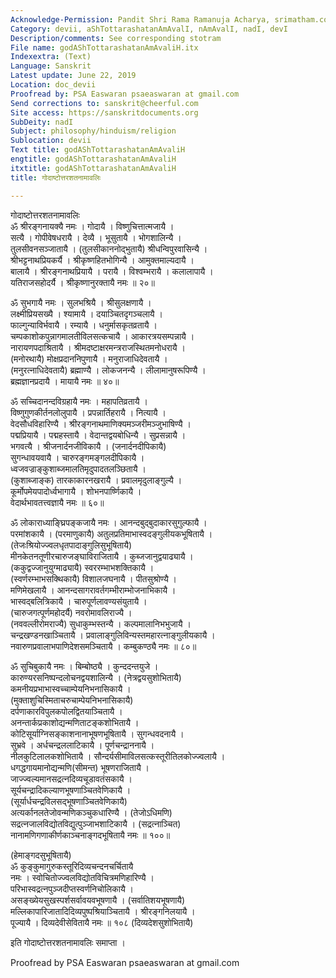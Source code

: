 ```yaml
---
Acknowledge-Permission: Pandit Shri Rama Ramanuja Acharya, srimatham.com
Category: devii, aShTottarashatanAmAvalI, nAmAvalI, nadI, devI
Description/comments: See corresponding stotram
File name: godAShTottarashatanAmAvaliH.itx
Indexextra: (Text)
Language: Sanskrit
Latest update: June 22, 2019
Location: doc_devii
Proofread by: PSA Easwaran psaeaswaran at gmail.com
Send corrections to: sanskrit@cheerful.com
Site access: https://sanskritdocuments.org
SubDeity: nadI
Subject: philosophy/hinduism/religion
Sublocation: devii
Text title: godAShTottarashatanAmAvaliH
engtitle: godAShTottarashatanAmAvaliH
itxtitle: godAShTottarashatanAmAvaliH
title: गोदाष्टोत्तरशतनामावलिः

---
```

  
 गोदाष्टोत्तरशतनामावलिः   
ॐ श्रीरङ्गनायक्यै नमः । गोदायै । विष्णुचित्तात्मजायै ।  
सत्यै । गोपीवेषधरायै । देव्यै । भूसुतायै । भोगशालिन्यै ।  
तुलसीवनसञ्जातायै । (तुलसीकाननोद्भुतायै) श्रीधन्विपुरवासिन्यै ।  
श्रीभट्टनाथप्रियकर्यै । श्रीकृष्णहितभोगिन्यै । आमुक्तमाल्यदायै ।  
बालायै । श्रीरङ्गनाथप्रियायै । परायै । विश्वम्भरायै । कलालापायै ।  
यतिराजसहोदर्यै । श्रीकृष्णानुरक्तायै नमः ॥ २०॥  
  
ॐ सुभगायै नमः । सुलभश्रियै । श्रीसुलक्षणायै ।  
लक्ष्मीप्रियसख्यै । श्यामायै । दयाञ्चितदृगञ्चलायै ।  
फाल्गुन्याविर्भवायै । रम्यायै । धनुर्मासकृतव्रतायै ।  
चम्पकाशोकपुन्नागमालतीविलसत्कचायै । आकारत्रयसम्पन्नायै ।  
नारायणपदाश्रितायै । श्रीमदष्टाक्षरमन्त्रराजस्थितमनोधरायै ।  
(मनोरथायै) मोक्षप्रदाननिपुणायै । मनुराजाधिदेवतायै ।  
(मनुरत्नाधिदेवतायै) ब्रह्माण्यै । लोकजनन्यै । लीलामानुषरूपिण्यै ।  
ब्रह्मज्ञानप्रदायै । मायायै नमः ॥ ४०॥  
  
ॐ सच्चिदानन्दविग्रहायै नमः । महापतिव्रतायै ।  
विष्णुगुणकीर्तनलोलुपायै । प्रपन्नार्तिहरायै । नित्यायै ।  
वेदसौधविहारिण्यै । श्रीरङ्गनाथमाणिक्यमञ्जरीमञ्जुभाषिण्यै ।  
पद्मप्रियायै । पद्महस्तायै । वेदान्तद्वयबोधिन्यै । सुप्रसन्नायै ।  
भगवत्यै । श्रीजनार्दनजीविकायै । (जनार्दनदीपिकायै)  
सुगन्धावयवायै । चारुरङ्गमङ्गलदीपिकायै ।  
ध्वजवज्राङ्कुशाब्जमालतिमृदुपादतलञ्छितायै ।  
(कुशाब्जाङ्क) तारकाकारनखरायै । प्रवालमृदुलाङ्गुल्यै ।  
कूर्मोपमेयपादोर्ध्वभागायै । शोभनपार्ष्णिकायै ।  
वेदार्थभावतत्त्वज्ञायै नमः ॥ ६०॥  
  
ॐ लोकाराध्याङ्घ्रिपङ्कजायै नमः । आनन्दबुद्बुदाकारसुगुल्फायै ।  
परमांशकायै । (परमाणुकायै) अतुलप्रतिमाभास्वदङ्गुलीयकभूषितायै ।  
(तेजःश्रियोज्ज्वलधृतपादाङ्गुलिसुभूषितायै)  
मीनकेतनतूणीरचारुजङ्घाविराजितायै । कुब्जजानुद्वयाढ्यायै ।  
(ककुद्वज्जानुयुग्माढ्यायै) स्वररम्भाभशक्तिकायै ।  
(स्वर्णरम्भाभसक्थिकायै) विशालजघनायै । पीतसुश्रोण्यै ।  
मणिमेखलायै । आनन्दसागरावर्तगम्भीराम्भोजनाभिकायै ।  
भास्वद्बलित्रिकायै । चारुपूर्णलावण्यसंयुतायै ।  
(चारुजगत्पूर्णमहोदर्यै) नवरोमावलिराज्यै ।  
(नववल्लीरोमराज्यै) सुधाकुम्भस्तन्यै । कल्पमालानिभभुजायै ।  
चन्द्रखण्डनखाञ्चितायै । प्रवालाङ्गुलिविन्यस्तमहारत्नाङ्गुलीयकायै ।  
नवारुणप्रवालाभपाणिदेशसमञ्चितायै । कम्बुकण्ठ्यै नमः ॥ ८०॥  
  
ॐ सुचिबुकायै नमः । बिम्बोष्ठ्यै । कुन्ददन्तयुजे ।  
कारुण्यरसनिष्पन्दलोचनद्वयशालिन्यै । (नेत्रद्वयसुशोभितायै)  
कमनीयप्रभाभास्वच्चाम्पेयनिभनासिकायै ।  
(मुक्ताशुचिस्मिताचरुचाम्पेयनिभनासिकायै)  
दर्पणाकारविपुलकपोलद्वितयाञ्चितायै ।  
अनन्तार्कप्रकाशोद्यन्मणिताटङ्कशोभितायै ।  
कोटिसूर्याग्निसङ्काशनानाभूषणभूषितायै । सुगन्धवदनायै ।  
सुभ्रवे । अर्धचन्द्रललाटिकायै । पूर्णचन्द्राननायै ।  
नीलकुटिलालकशोभितायै । सौन्दर्यसीमाविलसत्कस्तूरीतिलकोज्ज्वलायै ।  
धगद्धगायमानोद्यन्मणि(सीमन्त) भूषणराजितायै ।  
जाज्ज्वल्यमानसद्रत्नदिव्यचूडावतंसकायै ।  
सूर्यचन्द्रादिकल्याणभूषणाञ्चितवेणिकायै ।  
(सूर्यार्धचन्द्रविलसद्भूषणाञ्चितवेणिकायै)  
अत्यर्कानलतेजोवन्मणिकञ्चुकधारिण्यै । (तेजोऽधिमणि)  
सद्रत्नजालविद्योतविद्युत्पुञ्जाभशाटिकायै । (सद्रत्नाञ्चित)  
नानामणिगणाकीर्णकाञ्चनाङ्गदभूषितायै नमः ॥ १००॥  
  
(हेमाङ्गदसुभूषितायै)  
ॐ कुङ्कुमागुरुकस्तूरिदिव्यचन्दनचर्चितायै  
नमः । स्वोचितोज्ज्वलविद्योतविचित्रमणिहारिण्यै ।  
परिभास्वद्रत्नपुञ्जदीप्तस्वर्णनिचोलिकायै ।  
असङ्ख्येयसुखस्पर्शसर्वावयवभूषणायै । (सर्वातिशयभूषणायै)  
मल्लिकापारिजातादिदिव्यपुष्पश्रियाञ्चितायै । श्रीरङ्गनिलयायै ।  
पूज्यायै । दिव्यदेवीसेवितायै नमः ॥ १०८ (दिव्यदेशसुशोभितायै)  
  
इति गोदाष्टोत्तरशतनामावलिः समाप्ता ।  
  
Proofread by PSA Easwaran psaeaswaran at gmail.com  
  
